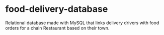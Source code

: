 # food-delivery-database
Relational database made with MySQL that links delivery drivers with food orders for a chain Restaurant based on their town.
